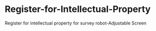 # Register-for-Intellectual-Property
Register for intellectual property for survey robot-Adjustable Screen
